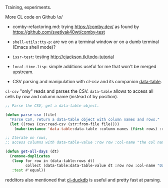 
Training, experiments.

More CL code on Github \o/


- comby-refactoring.md: trying https://comby.dev/ as found by https://github.com/svetlyak40wt/comby-test

- `shell-utils:tty-p`: are we on a terminal window or on a dumb terminal (Emacs shell mode)?

- `issr-test`: testing http://cjackson.tk/todo-tutorial

- `local-time.lisp`: simple additions useful for me that won't be merged upstream.

- CSV parsing and manipulation with cl-csv and its companion [data-table](https://github.com/AccelerationNet/data-table/).

`cl-csv` "only" reads and parses the CSV. `data-table` allows to
access all cells by row and column name (instead of by position).

~~~lisp
;; Parse the CSV, get a data-table object.

(defun parse-csv (file)
  "Parse CSV, return a data-table object with column names and rows."
  (let ((rows (csv:read-csv (str:from-file file))))
    (make-instance 'data-table:data-table :column-names (first rows) :rows (rest rows))))

;; Iterate on rows,
;; access columns with data-table-value :row row :col-name "the col name"

(defun get-all-days (dt)
  (remove-duplicates
   (loop for row in (data-table:rows dt)
         collect (data-table:data-table-value dt :row row :col-name "Date"))
   :test #'equal))
~~~

redditors also mentioned that
[cl-duckdb](https://github.com/ak-coram/cl-duckdb) is useful and
pretty fast at parsing.
